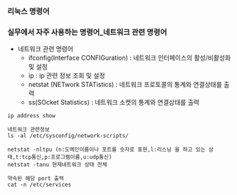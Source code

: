 ### 리눅스 명령어
### 실무에서 자주 사용하는 명령어_네트워크 관련 명령어
- 네트워크 관련 명령어
    - ifconfig(Interface CONFIGuration) : 네트워크 인터페이스의 활성/비활성화 및 설정
    - ip : ip 관련 정보 조회 및 설정
    - netstat (NETwork STATistics) : 네트워크 프로토콜의 통계와 연결상태를 출력
    - ss(SOcket Statistics) : 네트워크 소켓의 통계와 연결상태를 출력
```shell
ip address show

네트워크 관련정보
ls -al /etc/sysconfig/network-scripts/

netstat -nltpu (n:도메인이름이나 포트를 숫자로 표현,l:리스닝 을 하고 있는 상태,t:tcp통신,p:프로그램이름,u:udp통신)
netstat -tanu 현재네트워크 상태 전체 

약속된 해당 port 출력
cat -n /etc/services

```    